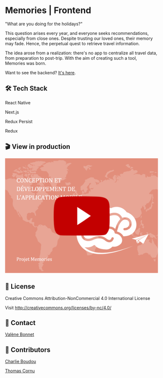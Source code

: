 # Memories | Frontend

"What are you doing for the holidays?"

This question arises every year, and everyone seeks recommendations, especially from close ones. Despite trusting our loved ones, their memory may fade. Hence, the perpetual quest to retrieve travel information.

The idea arose from a realization: there's no app to centralize all travel data, from preparation to post-trip. With the aim of creating such a tool, Memories was born.

Want to see the backend? [It's here](https://github.com/valeneb/memories-backend).

## 🛠️ Tech Stack
React Native

Next.js

Redux Persist

Redux

## 🎬 View in production

[![Video of the project](assets/visu-app.png)](https://youtu.be/120SyxVbSNo)


## 📰 License

Creative Commons Attribution-NonCommercial 4.0 International License

Visit http://creativecommons.org/licenses/by-nc/4.0/

## 💬 Contact

[Valène Bonnet](https://github.co/valeneb)

## 🤝 Contributors

[Charlie Boudou](https://github.com/charlie-boudou)

[Thomas Cornu](https://github.com/tito8451)


